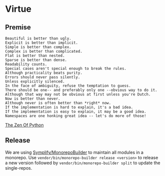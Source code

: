 # Virtue

## Premise
```
Beautiful is better than ugly.
Explicit is better than implicit.
Simple is better than complex.
Complex is better than complicated.
Flat is better than nested.
Sparse is better than dense.
Readability counts.
Special cases aren't special enough to break the rules.
Although practicality beats purity.
Errors should never pass silently.
Unless explicitly silenced.
In the face of ambiguity, refuse the temptation to guess.
There should be one-- and preferably only one --obvious way to do it.
Although that way may not be obvious at first unless you're Dutch.
Now is better than never.
Although never is often better than *right* now.
If the implementation is hard to explain, it's a bad idea.
If the implementation is easy to explain, it may be a good idea.
Namespaces are one honking great idea -- let's do more of those!
```
[The Zen Of Python](https://www.python.org/dev/peps/pep-0020/)

## Release

We are using [Symplify/MonorepoBuilder](https://github.com/symplify/monorepobuilder) to maintain all modules in a monorepo.
Use `vendor/bin/monorepo-builder release <version>` to release a new version followed by `vendor/bin/monorepo-builder split` 
to update the single-repos.
